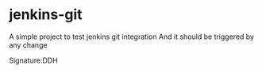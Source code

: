 # jenkins-git
A simple project to test jenkins git integration
And it should be triggered by any change

Signature:DDH
